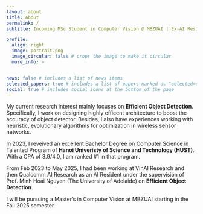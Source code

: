 ```yaml
---
layout: about
title: About
permalink: /
subtitle: Incoming MSc Student in Computer Vision @ MBZUAI | Ex-AI Resident @ Qualcomm | Ex-AI Resident @ VinAI Research

profile:
  align: right
  image: portrait.png
  image_circular: false # crops the image to make it circular
  more_info: >


news: false # includes a list of news items
selected_papers: true # includes a list of papers marked as "selected={true}"
social: true # includes social icons at the bottom of the page
---
```


My current research interest mainly focuses on **Efficient Object Detection**. Specifically, I work on designing highly efficent architecture to boost the accuracy of object detector. Besides, I also have experiences working with heuristic, evolutionary algorithms for optimization in wireless sensor networks.   

In 2023, I reveived an excellent Bachelor Degree on Computer Science in Talented Program of **Hanoi Univeristy of Science and Technology (HUST)**. With a CPA of 3.9/4.0, I am ranked #1 in that program.

From Feb 2023 to May 2025, I had been working at VinAI Research and then Qualcomm AI Research as an AI Resident under the supervision of Prof. Minh Hoai Nguyen (The University of Adelaide) on **Efficient Object Detection**.

I will be pursuing a Master’s in Computer Vision at MBZUAI starting in the Fall 2025 semester.
